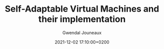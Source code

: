 ---
layout: talk
title: Self-Adaptable Virtual Machines and their implementation
description: Presentation of my work at the GT VL day
date: 2021-12-02 17:10:00+0200
slides: GT-VL-2021.pdf

author: Gwendal Jouneaux
---
